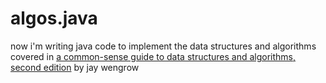 # algos.java

now i'm writing java code to implement the data structures and algorithms covered in [a common-sense guide to data structures and algorithms, second edition](https://www.amazon.com/Common-Sense-Guide-Structures-Algorithms-Second-ebook-dp-B08KYMK4NR/dp/B08KYMK4NR) by jay wengrow